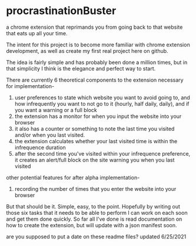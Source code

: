 # procrastinationBuster
a chrome extension that reprimands you from going back to that website that eats up all your time.

The intent for this project is to become more familiar with chrome extension development, as well as create my first real project here on github.

The idea is fairly simple and has probably been done a million times, but in that simplicity I think is the elegance and perfect way to start.

There are currently 6 theoretical components to the extension necessary for implementation- 

1. user preferences to state which website you want to avoid going to, and how infrequently you want to not go to it (hourly, half daily, daily), and if you want a warning or a full block
3. the extension has a monitor for when you input the website into your browser
4. it also has a counter or something to note the last time you visited and/or when you last visited.
5. the extension calculates whether your last visited time is within the infrequence duration 
6. after the second time you've visited within your infrequence preference, it creates an alert/full block on the site warning you when you last visited

other potential features for after alpha implementation-
 1. recording the number of times that you enter the website into your browser

But that should be it. Simple, easy, to the point.
Hopefully by writing out those six tasks that it needs to be able to perform I can work on each soon and get them done quickly.
So far all I've done is read documentation on how to create the extension, but will update with a json manifest soon.

are you supposed to put a date on these readme files?
updated 6/25/2021
